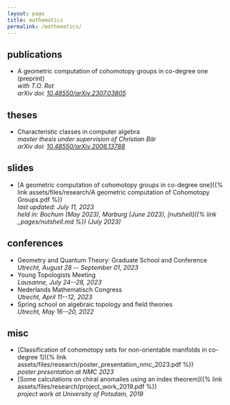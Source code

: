 ```yaml
---
layout: page
title: mathematics
permalink: /mathematics/
---
```


publications
------------

*   A geometric computation of cohomotopy groups in co-degree one (preprint)  
    *with T.O. Rot*  
    *arXiv doi: [10.48550/arXiv.2307.03805](https://doi.org/10.48550/arXiv.2307.03805)*

theses
------

*   Characteristic classes in computer algebra  
    *master thesis under supervision of Christian Bär*  
    *arXiv doi: [10.48550/arXiv.2006.13788](https://doi.org/10.48550/arXiv.2006.13788)*

slides
------

*   [A geometric computation of cohomotopy groups in co-degree one]({% link assets/files/research/A geometric computation of Cohomotopy Groups.pdf %})  
    *last updated: July 11, 2023*  
    *held in: Bochum (May 2023), Marburg (June 2023), [nutshell]({% link _pages/nutshell.md %}) (July 2023)*  

conferences
-----------

*   Geometry and Quantum Theory: Graduate School and Conference  
    *Utrecht, August 28 -- September 01, 2023*
*   Young Topologists Meeting  
    *Lausanne, July 24--28, 2023*
*   Nederlands Mathematisch Congress  
    *Utrecht, April 11--12, 2023*
*   Spring school on algebraic topology and field theories  
    *Utrecht, May 16--20, 2022*

misc
----

*   [Classification of cohomotopy sets for non-orientable manifolds in co-degree 1]({% link assets/files/research/poster_presentation_nmc_2023.pdf %})  
    *poster presentation at NMC 2023*
*   [Some calculations on chiral anomalies using an index theorem]({% link assets/files/research/project_work_2019.pdf %})  
    *project work at University of Potsdam, 2019*